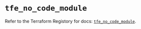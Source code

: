 # `tfe_no_code_module`

Refer to the Terraform Registory for docs: [`tfe_no_code_module`](https://registry.terraform.io/providers/hashicorp/tfe/0.47.0/docs/resources/no_code_module).
